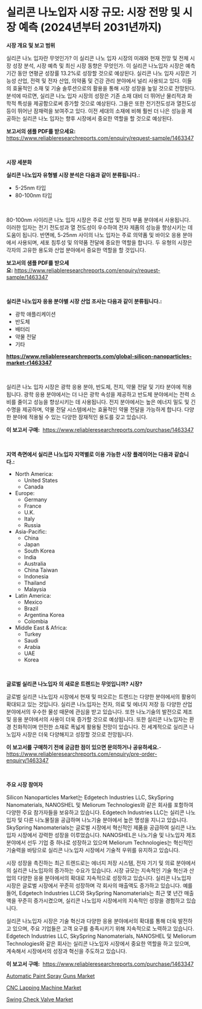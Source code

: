 <p><h1>실리콘 나노입자 시장 규모: 시장 전망 및 시장 예측 (2024년부터 2031년까지)</h1></p><p><strong>시장 개요 및 보고 범위</strong></p>
<p><p>실리콘 나노 입자란 무엇인가? 이 실리콘 나노 입자 시장의 미래와 현재 전망 및 전체 시장 성장 분석, 시장 예측 및 최신 시장 동향은 무엇인가. 이 실리콘 나노입자 시장은 예측 기간 동안 연평균 성장률 13.2%로 성장할 것으로 예상된다. 실리콘 나노 입자 시장은 기능성 산업, 전력 및 전자 산업, 의약품 및 건강 관리 분야에서 널리 사용되고 있다. 이들의 효율적인 소재 및 기술 솔루션으로의 활용을 통해 시장 성장을 높일 것으로 전망된다. 분석에 따르면, 실리콘 나노 입자 시장의 성장은 기존 소재 대비 더 뛰어난 물리적과 화학적 특성을 제공함으로써 증가할 것으로 예상된다. 그들은 또한 전기전도성과 열전도성 등이 뛰어난 잠재력을 보여주고 있다. 이전 세대의 소재에 비해 훨씬 더 나은 성능을 제공하는 실리콘 나노 입자는 향후 시장에서 중요한 역할을 할 것으로 예상된다.</p></p>
<p><strong>보고서의 샘플 PDF를 받으세요:</strong> <a href="https://www.reliableresearchreports.com/enquiry/request-sample/1463347">https://www.reliableresearchreports.com/enquiry/request-sample/1463347</a></p>
<p>&nbsp;</p>
<p><strong>시장 세분화</strong></p>
<p><strong>실리콘 나노입자 유형별 시장 분석은 다음과 같이 분류됩니다.:</strong></p>
<p><ul><li>5-25nm 타입</li><li>80-100nm 타입</li></ul></p>
<p>&nbsp;</p>
<p><p>80-100nm 사이리콘 나노 입자 시장은 주로 산업 및 전자 부품 분야에서 사용됩니다. 이러한 입자는 전기 전도성과 열 전도성이 우수하여 전자 제품의 성능을 향상시키는 데 도움이 됩니다. 반면에, 5-25nm 사이의 나노 입자는 주로 의약품 및 바이오 응용 분야에서 사용되며, 세포 침투성 및 의약품 전달에 중요한 역할을 합니다. 두 유형의 시장은 각자의 고유한 용도와 산업 분야에서 중요한 역할을 할 것입니다.</p></p>
<p><strong>보고서의 샘플 PDF를 받으세요:</strong>&nbsp;<a href="https://www.reliableresearchreports.com/enquiry/request-sample/1463347">https://www.reliableresearchreports.com/enquiry/request-sample/1463347</a></p>
<p>&nbsp;</p>
<p><strong> 실리콘 나노입자 응용 분야별 시장 산업 조사는 다음과 같이 분류됩니다.:</strong></p>
<p><ul><li>광학 애플리케이션</li><li>반도체</li><li>배터리</li><li>약물 전달</li><li>기타</li></ul></p>
<p><strong><a href="https://www.reliableresearchreports.com/global-silicon-nanoparticles-market-r1463347">https://www.reliableresearchreports.com/global-silicon-nanoparticles-market-r1463347</a></strong></p>
<p>&nbsp;</p>
<p><p>실리콘 나노 입자 시장은 광학 응용 분야, 반도체, 전지, 약물 전달 및 기타 분야에 적용됩니다. 광학 응용 분야에서는 더 나은 광학 속성을 제공하고 반도체 분야에서는 전력 소비를 줄이고 성능을 향상시키는 데 사용됩니다. 전지 분야에서는 높은 에너지 밀도 및 긴 수명을 제공하며, 약물 전달 시스템에서는 효율적인 약물 전달을 가능하게 합니다. 다양한 분야에 적용될 수 있는 다양한 잠재적인 용도를 갖고 있습니다.</p></p>
<p><strong>이 보고서 구매:</strong>&nbsp; <a href="https://www.reliableresearchreports.com/purchase/1463347">https://www.reliableresearchreports.com/purchase/1463347</a></p>
<p>&nbsp;</p>
<p><strong>지역 측면에서 실리콘 나노입자 지역별로 이용 가능한 시장 플레이어는 다음과 같습니다.:</strong></p>
<p><ul>
    <li>
        North America:
        <ul>
            <li>United States</li>
            <li>Canada</li>
        </ul>
    </li>
    <li>
        Europe:
        <ul>
            <li>Germany</li>
            <li>France</li>
            <li>U.K.</li>
            <li>Italy</li>
            <li>Russia</li>
        </ul>
    </li>
    <li>
        Asia-Pacific:
        <ul>
            <li>China</li>
            <li>Japan</li>
            <li>South Korea</li>
            <li>India</li>
            <li>Australia</li>
            <li>China Taiwan</li>
            <li>Indonesia</li>
            <li>Thailand</li>
            <li>Malaysia</li>
        </ul>
    </li>
    <li>
        Latin America:
        <ul>
            <li>Mexico</li>
            <li>Brazil</li>
            <li>Argentina Korea</li>
            <li>Colombia</li>
        </ul>
    </li>
    <li>
        Middle East & Africa:
        <ul>
            <li>Turkey</li>
            <li>Saudi</li>
            <li>Arabia</li>
            <li>UAE</li>
            <li>Korea</li>
        </ul>
    </li>
    </ul></p>
<p>&nbsp;</p>
<p><strong>글로벌 실리콘 나노입자 의 새로운 트렌드는 무엇입니까? 시장?</strong></p>
<p><p>글로벌 실리콘 나노입자 시장에서 현재 및 떠오르는 트렌드는 다양한 분야에서의 활용이 확대되고 있는 것입니다. 실리콘 나노입자는 전자, 의료 및 에너지 저장 등 다양한 산업 분야에서의 우수한 물성 때문에 관심을 받고 있습니다. 또한 나노기술의 발전으로 제조 및 응용 분야에서의 사용이 더욱 증가할 것으로 예상됩니다. 또한 실리콘 나노입자는 환경 친화적이며 안전한 소재로 폭넓게 활용될 전망이 있습니다. 전 세계적으로 실리콘 나노입자 시장은 더욱 다양해지고 성장할 것으로 전망됩니다.</p></p>
<p><strong>이 보고서를 구매하기 전에 궁금한 점이 있으면 문의하거나 공유하세요.</strong>- <a href="https://www.reliableresearchreports.com/enquiry/pre-order-enquiry/1463347">https://www.reliableresearchreports.com/enquiry/pre-order-enquiry/1463347</a></p>
<p>&nbsp;</p>
<p><strong>주요 시장 참여자</strong></p>
<p><p>Silicon Nanoparticles Market는 Edgetech Industries LLC, SkySpring Nanomaterials, NANOSHEL 및 Meliorum Technologies와 같은 회사를 포함하여 다양한 주요 참가자들을 보유하고 있습니다. Edgetech Industries LLC는 실리콘 나노입자 및 다른 나노물질을 공급하며 나노기술 분야에서 높은 명성을 지니고 있습니다. SkySpring Nanomaterials는 글로벌 시장에서 혁신적인 제품을 공급하여 실리콘 나노입자 시장에서 강력한 성장을 이루었습니다. NANOSHEL은 나노기술 및 나노입자 제조 분야에서 선두 기업 중 하나로 성장하고 있으며 Meliorum Technologies는 혁신적인 기술력을 바탕으로 실리콘 나노입자 시장에서 기술적 우위를 유지하고 있습니다.</p><p>시장 성장을 촉진하는 최근 트렌드로는 에너지 저장 시스템, 전자 기기 및 의료 분야에서의 실리콘 나노입자의 증가하는 수요가 있습니다. 시장 규모는 지속적인 기술 혁신과 산업의 다양한 응용 분야에서의 확대로 지속적으로 성장하고 있습니다. 실리콘 나노입자 시장은 글로벌 시장에서 꾸준히 성장하며 각 회사의 매출액도 증가하고 있습니다. 예를 들어, Edgetech Industries LLC와 SkySpring Nanomaterials는 최근 몇 년간 매출액을 꾸준히 증가시켰으며, 실리콘 나노입자 시장에서의 지속적인 성장을 경험하고 있습니다.</p><p>실리콘 나노입자 시장은 기술 혁신과 다양한 응용 분야에서의 확대를 통해 더욱 발전하고 있으며, 주요 기업들은 고객 요구를 충족시키기 위해 지속적으로 노력하고 있습니다. Edgetech Industries LLC, SkySpring Nanomaterials, NANOSHEL 및 Meliorum Technologies와 같은 회사는 실리콘 나노입자 시장에서 중요한 역할을 하고 있으며, 계속해서 시장에서의 성장과 혁신을 주도하고 있습니다.</p></p>
<p><strong>이 보고서 구매:</strong>&nbsp;&nbsp;<a href="https://www.reliableresearchreports.com/purchase/1463347">https://www.reliableresearchreports.com/purchase/1463347</a></p>
<p><p><a href="https://github.com/jj19131/Market-Research-Report-List-2/blob/main/automatic-paint-spray-guns-market.md">Automatic Paint Spray Guns Market</a></p><p><a href="https://github.com/Sarissaschmalingtr6fz2739/Market-Research-Report-List-2/blob/main/cnc-lapping-machine-market.md">CNC Lapping Machine Market</a></p><p><a href="https://github.com/jodemen/Market-Research-Report-List-2/blob/main/swing-check-valve-market.md">Swing Check Valve Market</a></p></p>